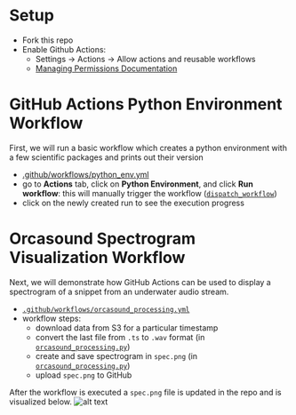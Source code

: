 # Setup 
* Fork this repo
* Enable Github Actions:
  * Settings ->   Actions -> Allow actions and reusable workflows
  * [Managing Permissions Documentation](https://docs.github.com/en/repositories/managing-your-repositorys-settings-and-features/enabling-features-for-your-repository/managing-github-actions-settings-for-a-repository#managing-github-actions-permissions-for-your-repository) 

# GitHub Actions Python Environment Workflow
First, we will run a basic workflow which creates a python environment with a few scientific packages and prints out their version
* [.github/workflows/python_env.yml](https://github.com/valentina-s/GithubActionsTutorial-USRSE23/blob/main/.github/workflows/python_env.yml)
* go to **Actions** tab, click on **Python Environment**, and click **Run workflow**: this will manually trigger the workflow ([`dispatch_workflow`](https://docs.github.com/en/actions/managing-workflow-runs/manually-running-a-workflow))
* click on the newly created run to see the execution progress

# Orcasound Spectrogram Visualization Workflow

Next, we will demonstrate how GitHub Actions can be used to display a spectrogram of a snippet from an underwater audio stream.

* [`.github/workflows/orcasound_processing.yml`](https://github.com/valentina-s/GithubActionsTutorial-USRSE23/blob/main/.github/workflows/orcasound_processing.yml)
* workflow steps:
  * download data from S3 for a particular timestamp
  * convert the last file from `.ts` to `.wav` format (in [`orcasound_processing.py`](https://github.com/valentina-s/GithubActionsTutorial-USRSE23/blob/main/orcasound_processing.py))
  * create and save spectrogram in `spec.png` (in [`orcasound_processing.py`](https://github.com/valentina-s/GithubActionsTutorial-USRSE23/blob/main/orcasound_processing.py))
  * upload `spec.png` to GitHub 

After the workflow is executed a `spec.png` file is updated in the repo and is visualized below.
![alt text](https://raw.githubusercontent.com/valentina-s/orca-action-workflow-test/main/png/spec.png)
